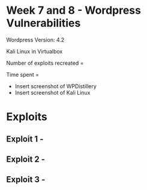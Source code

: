 # Week 7 and 8 - Wordpress Vulnerabilities

Wordpress Version: 4.2

Kali Linux in Virtualbox

Number of exploits recreated =

Time spent = 

- Insert screenshot of WPDistillery
- Insert screenshot of Kali Linux

# Exploits

## Exploit 1 -

## Exploit 2 - 

## Exploit 3 -
